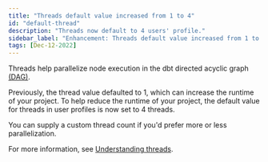 ```yaml
---
title: "Threads default value increased from 1 to 4"
id: "default-thread"
description: "Threads now default to 4 users' profile."
sidebar_label: "Enhancement: Threads default value increased from 1 to 4 "
tags: [Dec-12-2022]
---
```


Threads help parallelize node execution in the dbt directed acyclic graph [(DAG)](https://docs.getdbt.com/terms/dag). 

Previously, the thread value defaulted to 1, which can increase the runtime of your project. To help reduce the runtime of your project, the default value for threads in user profiles is now set to 4 threads. 

You can supply a custom thread count if you'd prefer more or less parallelization. 

For more information, see [Understanding threads](/docs/get-started/connection-profiles#understanding-threads). 
